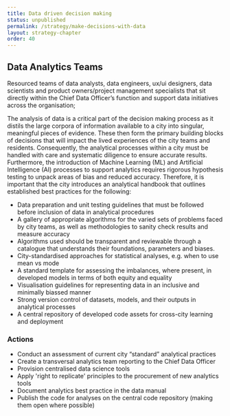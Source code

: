 ```yaml
---
title: Data driven decision making
status: unpublished
permalink: /strategy/make-decisions-with-data
layout: strategy-chapter
order: 40
---
```


## Data Analytics Teams

Resourced teams of data analysts, data engineers, ux/ui designers, data scientists and product owners/project management specialists that sit directly within the Chief Data Officer’s function and support data initiatives across the organisation;


The analysis of data is a critical part of the decision making process as it distils the large corpora of information available to a city into singular, meaningful pieces of evidence. These then form the primary building blocks of decisions that will impact the lived experiences of the city teams and residents. Consequently, the analytical processes within a city must be handled with care and systematic diligence to ensure accurate results. Furthermore, the introduction of Machine Learning (ML) and Artificial Intelligence (AI) processes to support analytics requires rigorous hypothesis testing to unpack areas of bias and reduced accuracy. Therefore, it is important that the city introduces an analytical handbook that outlines established best practices for the following:
* Data preparation and unit testing guidelines that must be followed before inclusion of data in analytical procedures
* A gallery of appropriate algorithms for the varied sets of problems faced by city teams, as well as methodologies to sanity check results and measure accuracy
* Algorithms used should be transparent and reviewable through a catalogue that understands their foundations, parameters and biases.
* City-standardised approaches for statistical analyses, e.g. when to use mean vs mode
* A standard template for assessing the imbalances, where present, in developed models in terms of both equity and equality 
* Visualisation guidelines for representing data in an inclusive and minimally biassed manner
* Strong version control of datasets, models, and their outputs in analytical processes
* A central repository of developed code assets for cross-city learning and deployment


### Actions

* Conduct an assessment of current city “standard” analytical practices
* Create a transversal analytics team reporting to the Chief Data Officer
* Provision centralised data science tools
* Apply 'right to replicate' principles to the procurement of new analytics tools
* Document analytics best practice in the data manual
* Publish the code for analyses on the central code repository (making them open where possible)
